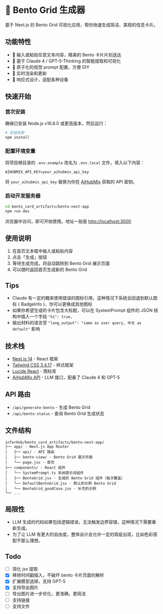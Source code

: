 # 🍱 Bento Grid 生成器

基于 Next.js 的 Bento Grid 可视化应用，帮你快速生成简洁、美观的信息卡片。

## 功能特性

- 📝 输入或粘贴任意文本内容，精美的 Bento 卡片片刻送达
- 🧠 基于 Claude 4 / GPT-5-Thinking 的智能提取和可视化
- 🎨 原子化的视觉 prompt 配置，方便 DIY
- 🔄 实时渲染和更新
- 📱 响应式设计，适配各种设备

## 快速开始

### 首次安装

确保已安装 Node.js v16.8.0 或更高版本，然后运行：

```bash
# 安装依赖
npm install
```

### 配置环境变量

将项目根目录的 `.env.example` 改名为 `.env.local` 文件，填入以下内容：

```
AIHUBMIX_API_KEY=your_aihubmix_api_key
```

将 `your_aihubmix_api_key` 替换为你在 [AiHubMix](https://aihubmix.com) 获取的 API 密钥。

### 启动开发服务器

```bash
cd bento_card_artifacts/bento-next-app
npm run dev
```

浏览器中访问，即可开始使用。地址一般是 [http://localhost:3000](http://localhost:3000) 

## 使用说明

1. 在首页文本框中输入或粘贴内容
2. 点击「生成」按钮
3. 等待生成完成，将自动跳转到 Bento Grid 展示页面
4. 可以随时返回首页生成新的 Bento Grid

## Tips
- Claude 有一定的概率使用错误的图标引用，这种情况下系统会回退到默认图标 { BadgeInfo }，你可以更换成其他图标
- 如果你希望生成的卡片包含大标题，可以在 SystemPrompt 组件的 JSON 结构中插入一个字段 `"h1": true,`
- 输出材料的语言受 `"lang_output": "same as user query, 中文 as default"` 影响

## 技术栈

- [Next.js 14](https://nextjs.org/) - React 框架
- [Tailwind CSS 3.4.17](https://tailwindcss.com/) - 样式框架
- [Lucide React](https://lucide.dev/) - 图标库
- [AiHubMix API](https://aihubmix.com) - LLM 接口，配备了 Claude 4 和 GPT-5

## API 路由

- `/api/generate-bento` - 生成 Bento Grid
- `/api/bento-status` - 查询 Bento Grid 生成状态

## 文件结构

```
inferHub/bento_card_artifacts/bento-next-app/
├── app/ - Next.js App Router
│   ├── api/ - API 路由
│   ├── bento-view/ - Bento Grid 展示页面
│   └── page.jsx - 首页
├── components/ - React 组件
│   └── SystemPrompt.ts 系统提示词组件
│   ├── BentoGrid.jsx - 生成的 Bento Grid 组件（每次覆盖）
│   └── DefaultBentoGrid.jsx - 默认的示例 Bento Grid
│   └── BentoGrid_goodCase.jsx - 补充的示例
└── ...
```

## 局限性

- LLM 生成的代码如果包括逻辑错误，无法触发边界容错，这种情况下需要重新生成。
- 为了让 LLM 有更大的自由度，整体设计会允许一定的瑕疵出现，比如色彩搭配不那么理想。

## Todo
- [ ]  简化 jsx 提取
- [x] 移除时间戳插入，不破坏 bento 卡片页面的解析
- [x] 扩展模型选择，支持 GPT-5
- [x] 支持导出图片
- [ ] 导出图片进一步优化，更准确，更简洁
- [ ] 支持链接
- [ ] 支持文件
